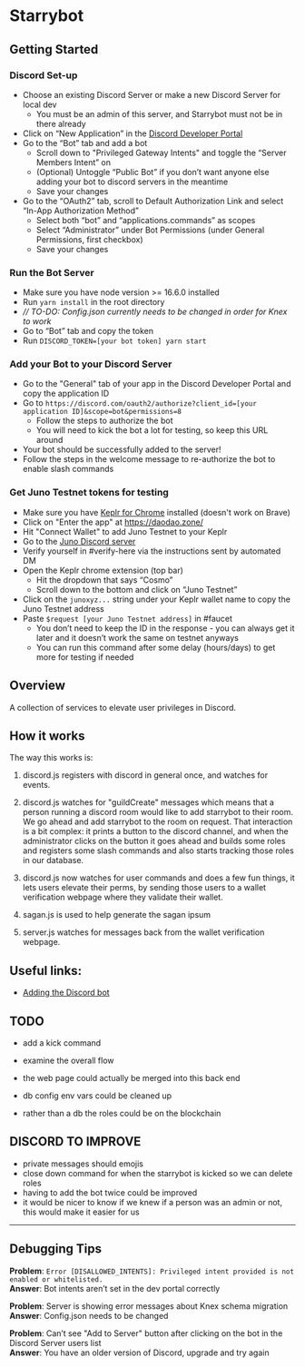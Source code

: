 # Starrybot

## Getting Started

### Discord Set-up
* Choose an existing Discord Server or make a new Discord Server for local dev
    * You must be an admin of this server, and Starrybot must not be in there already
* Click on “New Application” in the [Discord Developer Portal](https://discord.com/developers/applications)
* Go to the “Bot” tab and add a bot
    * Scroll down to "Privileged Gateway Intents" and toggle the “Server Members Intent” on
    * (Optional) Untoggle “Public Bot” if you don’t want anyone else adding your bot to discord servers in the meantime
    * Save your changes
* Go to the “OAuth2” tab, scroll to Default Authorization Link and select “In-App Authorization Method”
    * Select both “bot” and “applications.commands” as scopes
    * Select “Administrator” under Bot Permissions (under General Permissions, first checkbox)
    * Save your changes

### Run the Bot Server
* Make sure you have node version >= 16.6.0 installed
* Run `yarn install` in the root directory
* _// TO-DO: Config.json currently needs to be changed in order for Knex to work_
* Go to “Bot” tab and copy the token
* Run `DISCORD_TOKEN=[your bot token] yarn start`

### Add your Bot to your Discord Server
* Go to the "General" tab of your app in the Discord Developer Portal and copy the application ID
* Go to `https://discord.com/oauth2/authorize?client_id=[your application ID]&scope=bot&permissions=8`
    * Follow the steps to authorize the bot
    * You will need to kick the bot a lot for testing, so keep this URL around
* Your bot should be successfully added to the server!
* Follow the steps in the welcome message to re-authorize the bot to enable slash commands

### Get Juno Testnet tokens for testing
* Make sure you have [Keplr for Chrome](https://www.keplr.app/) installed (doesn't work on Brave)
* Click on "Enter the app" at https://daodao.zone/
* Hit "Connect Wallet" to add Juno Testnet to your Keplr
* Go to the [Juno Discord server](https://discord.gg/4a8PRXNc)
* Verify yourself in #verify-here via the instructions sent by automated DM
* Open the Keplr chrome extension (top bar)
    * Hit the dropdown that says “Cosmo”
    * Scroll down to the bottom and click on “Juno Testnet”
* Click on the `junoxyz...` string under your Keplr wallet name to copy the Juno Testnet address
* Paste `$request [your Juno Testnet address]` in #faucet
    * You don’t need to keep the ID in the response - you can always get it later and it doesn’t work the same on testnet anyways
    * You can run this command after some delay (hours/days) to get more for testing if needed

## Overview

A collection of services to elevate user privileges in Discord.

## How it works

The way this works is:

1. discord.js registers with discord in general once, and watches for events.

2. discord.js watches for "guildCreate" messages which means that a person running a discord room would like to add starrybot to their room. We go ahead and add starrybot to the room on request. That interaction is a bit complex: it prints a button to the discord channel, and when the administrator clicks on the button it goes ahead and builds some roles and registers some slash commands and also starts tracking those roles in our database.

3. discord.js now watches for user commands and does a few fun things, it lets users elevate their perms, by sending those users to a wallet verification webpage where they validate their wallet.

4. sagan.js is used to help generate the sagan ipsum

5. server.js watches for messages back from the wallet verification webpage.

## Useful links:

- [Adding the Discord bot](https://discord.com/oauth2/authorize?client_id=911363833925349456&scope=bot&permissions=8)

## TODO

- add a kick command 

- examine the overall flow
- the web page could actually be merged into this back end
- db config env vars could be cleaned up
- rather than a db the roles could be on the blockchain


## DISCORD TO IMPROVE

- private messages should emojis
- close down command for when the starrybot is kicked so we can delete roles
- having to add the bot twice could be improved
- it would be nicer to know if we knew if a person was an admin or not, this would make it easier for us

---
## Debugging Tips

**Problem**: `Error [DISALLOWED_INTENTS]: Privileged intent provided is not enabled or whitelisted.`  
**Answer**: Bot intents aren’t set in the dev portal correctly

**Problem**: Server is showing error messages about Knex schema migration  
**Answer**: Config.json needs to be changed

**Problem**: Can’t see "Add to Server" button after clicking on the bot in the Discord Server users list  
**Answer**: You have an older version of Discord, upgrade and try again
